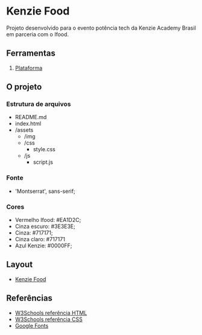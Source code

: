 # Kenzie Food

Projeto desenvolvido para o evento potência tech da Kenzie Academy Brasil em parceria com o Ifood.

## Ferramentas

1. [Plataforma](https://participe.kenzie.com.br/desafios)

## O projeto

### Estrutura de arquivos

- README.md
- index.html
- /assets
  - /img
  - /css
    - style.css
  - /js
    - script.js

### Fonte

- 'Montserrat', sans-serif;

### Cores

- Vermelho Ifood: #EA1D2C;
- Cinza escuro: #3E3E3E;
- Cinza: #717171;
- Cinza claro: #717171
- Azul Kenzie: #0000FF;

## Layout

- [Kenzie Food](./assets/img/layout.png)

## Referências
- [W3Schools referência HTML](https://www.w3schools.com/tags/default.asp)
- [W3Schools referência CSS](https://www.w3schools.com/cssref/default.asp)
- [Google Fonts](https://fonts.google.com/)